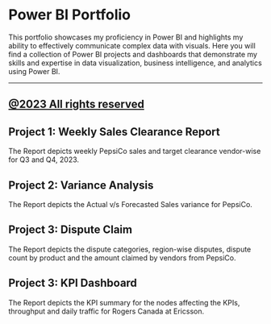 # Power BI Portfolio
This portfolio showcases my proficiency in Power BI and highlights my ability to effectively communicate complex data with visuals. Here you will find a collection of Power BI projects and dashboards that demonstrate my skills and expertise in data visualization, business intelligence, and analytics using Power BI.

---
 <ins><b>@2023 All rights reserved</b></ins>
---

## Project 1: Weekly Sales Clearance Report
The Report depicts weekly PepsiCo sales and target clearance vendor-wise for Q3 and Q4, 2023.  

## Project 2: Variance Analysis
The Report depicts the Actual v/s Forecasted Sales variance for PepsiCo.

## Project 3: Dispute Claim
The Report depicts the dispute categories, region-wise disputes, dispute count by product and the amount claimed by vendors from PepsiCo.

## Project 3: KPI Dashboard
The Report depicts the KPI summary for the nodes affecting the KPIs, throughput and daily traffic for Rogers Canada at Ericsson.


